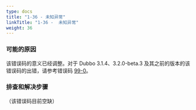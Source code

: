 ```yaml
---
type: docs
title: "1-36 - 未知异常"
linkTitle: "1-36 -  未知异常"
weight: 36
---
```


### 可能的原因
该错误码的意义已经调整。对于 Dubbo 3.1.4、3.2.0-beta.3 及其之前的版本的该错误码的出错，请参考错误码 [99-0](/zh/docs3-v2/java-sdk/faq/99/0/)。

### 排查和解决步骤
（该错误码目前空缺）
